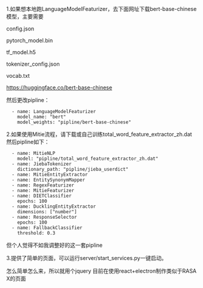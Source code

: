 1.如果想本地跑LanguageModelFeaturizer，去下面网址下载bert-base-chinese模型，主要需要

config.json

pytorch_model.bin

tf_model.h5

tokenizer_config.json

vocab.txt

https://huggingface.co/bert-base-chinese

然后更改pipline：

```
  - name: LanguageModelFeaturizer
    model_name: "bert"
    model_weights: "pipline/bert-base-chinese"
```

2.如果使用Mitie流程，请下载或自己训练total_word_feature_extractor_zh.dat
然后pipline如下：
```
  - name: MitieNLP
    model: "pipline/total_word_feature_extractor_zh.dat"
  - name: JiebaTokenizer
    dictionary_path: "pipline/jieba_userdict"
  - name: MitieEntityExtractor
  - name: EntitySynonymMapper
  - name: RegexFeaturizer
  - name: MitieFeaturizer
  - name: DIETClassifier
    epochs: 100
  - name: DucklingEntityExtractor
    dimensions: ["number"]
  - name: ResponseSelector
    epochs: 100
  - name: FallbackClassifier
    threshold: 0.3
```
但个人觉得不如我调整好的这一套pipline

3.提供了简单的页面，可以运行server/start_services.py一键启动。

怎么简单怎么来，所以就用个jquery
目前在使用react+electron制作类似于RASA X的页面
